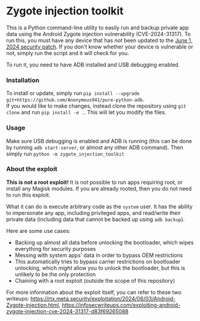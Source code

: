 # Zygote injection toolkit
This is a Python command-line utility to easily run and backup private app data using the Android Zygote injection vulnerability (CVE-2024-31317).
To run this, you must have any device that has _not_ been updated to the [June 1, 2024 security patch](https://source.android.com/security/bulletin/2024-06-01).  If you don't know whether your device is vulnerable or not, simply run the script and it will check for you.

To run it, you need to have ADB installed and USB debugging enabled.
### Installation
To install or update, simply run `pip install --upgrade git+https://github.com/Anonymous941/pure-python-adb`.  
If you would like to make changes, instead clone the repository using `git clone` and run `pip install -e .`.  This will let you modify the files.
### Usage
Make sure USB debugging is enabled and ADB is running (this can be done by running `adb start-server`, or almost any other ADB command).  Then simply run `python -m zygote_injection_toolkit`
### About the exploit
**This is not a root exploit!**  It is not possible to run apps requiring root, or install any Magisk modules.  If you are already rooted, then you do not need to run this exploit.

What it can do is execute arbitrary code as the `system` user.  It has the ability to impersonate any app, including privileged apps, and read/write their private data (including data that cannot be backed up using `adb backup`).

Here are some use cases:

- Backing up almost all data before unlocking the bootloader, which wipes everything for security purposes
- Messing with system apps' data in order to bypass OEM restrictions
- This automatically tries to bypass carrier restrictions on bootloader unlocking, which *might* allow you to unlock the bootloader, but this is unlikely to be the only protection
- Chaining with a root exploit (outside the scope of this repository)

For more information about the exploit itself, you can refer to these two writeups: https://rtx.meta.security/exploitation/2024/06/03/Android-Zygote-injection.html, https://infosecwriteups.com/exploiting-android-zygote-injection-cve-2024-31317-d83f69265088
